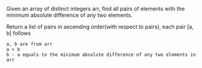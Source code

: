 Given an array of distinct integers arr, find all pairs of elements with the minimum absolute difference of any two elements. 

Return a list of pairs in ascending order(with respect to pairs), each pair [a, b] follows

    a, b are from arr
    a < b
    b - a equals to the minimum absolute difference of any two elements in arr
